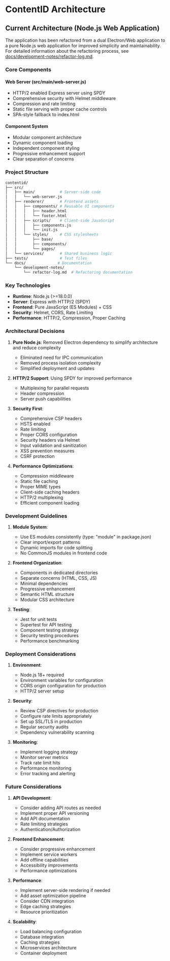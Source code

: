 # ContentID Architecture

## Current Architecture (Node.js Web Application)

The application has been refactored from a dual Electron/Web application to a pure Node.js web application for improved simplicity and maintainability. For detailed information about the refactoring process, see [docs/development-notes/refactor-log.md](./development-notes/refactor-log.md).

### Core Components

#### Web Server (src/main/web-server.js)

- HTTP/2 enabled Express server using SPDY
- Comprehensive security with Helmet middleware
- Compression and rate limiting
- Static file serving with proper cache controls
- SPA-style fallback to index.html

#### Component System

- Modular component architecture
- Dynamic component loading
- Independent component styling
- Progressive enhancement support
- Clear separation of concerns

### Project Structure

```bash
contentid/
├── src/
│   ├── main/           # Server-side code
│   │   └── web-server.js
│   ├── renderer/       # Frontend assets
│   │   ├── components/ # Reusable UI components
│   │   │   ├── header.html
│   │   │   └── footer.html
│   │   ├── scripts/    # Client-side JavaScript
│   │   │   ├── components.js
│   │   │   └── init.js
│   │   └── styles/     # CSS stylesheets
│   │       ├── base/
│   │       ├── components/
│   │       └── pages/
│   └── services/       # Shared business logic
├── tests/              # Test files
└── docs/              # Documentation
    └── development-notes/
        └── refactor-log.md  # Refactoring documentation
```

### Key Technologies

- **Runtime**: Node.js (>=18.0.0)
- **Server**: Express with HTTP/2 (SPDY)
- **Frontend**: Pure JavaScript (ES Modules) + CSS
- **Security**: Helmet, CORS, Rate Limiting
- **Performance**: HTTP/2, Compression, Proper Caching

### Architectural Decisions

1. **Pure Node.js**: Removed Electron dependency to simplify architecture and reduce complexity
   - Eliminated need for IPC communication
   - Removed process isolation complexity
   - Simplified deployment and updates

2. **HTTP/2 Support**: Using SPDY for improved performance
   - Multiplexing for parallel requests
   - Header compression
   - Server push capabilities

3. **Security First**:
   - Comprehensive CSP headers
   - HSTS enabled
   - Rate limiting
   - Proper CORS configuration
   - Security headers via Helmet
   - Input validation and sanitization
   - XSS prevention measures
   - CSRF protection

4. **Performance Optimizations**:
   - Compression middleware
   - Static file caching
   - Proper MIME types
   - Client-side caching headers
   - HTTP/2 multiplexing
   - Efficient component loading

### Development Guidelines

1. **Module System**:
   - Use ES modules consistently (type: "module" in package.json)
   - Clear import/export patterns
   - Dynamic imports for code splitting
   - No CommonJS modules in frontend code

2. **Frontend Organization**:
   - Components in dedicated directories
   - Separate concerns (HTML, CSS, JS)
   - Minimal dependencies
   - Progressive enhancement
   - Semantic HTML structure
   - Modular CSS architecture

3. **Testing**:
   - Jest for unit tests
   - Supertest for API testing
   - Component testing strategy
   - Security testing procedures
   - Performance benchmarking

### Deployment Considerations

1. **Environment**:
   - Node.js 18+ required
   - Environment variables for configuration
   - CORS origin configuration for production
   - HTTP/2 server setup

2. **Security**:
   - Review CSP directives for production
   - Configure rate limits appropriately
   - Set up SSL/TLS in production
   - Regular security audits
   - Dependency vulnerability scanning

3. **Monitoring**:
   - Implement logging strategy
   - Monitor server metrics
   - Track rate limit hits
   - Performance monitoring
   - Error tracking and alerting

### Future Considerations

1. **API Development**:
   - Consider adding API routes as needed
   - Implement proper API versioning
   - Add API documentation
   - Rate limiting strategies
   - Authentication/Authorization

2. **Frontend Enhancement**:
   - Consider progressive enhancement
   - Implement service workers
   - Add offline capabilities
   - Accessibility improvements
   - Performance optimizations

3. **Performance**:
   - Implement server-side rendering if needed
   - Add asset optimization pipeline
   - Consider CDN integration
   - Edge caching strategies
   - Resource prioritization

4. **Scalability**:
   - Load balancing configuration
   - Database integration
   - Caching strategies
   - Microservices architecture
   - Container deployment
